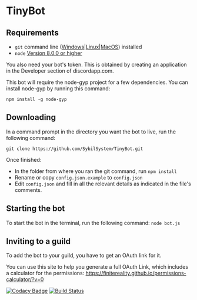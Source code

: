 # TinyBot

## Requirements

- `git` command line ([Windows](https://git-scm.com/download/win)|[Linux](https://git-scm.com/book/en/v2/Getting-Started-Installing-Git)|[MacOS](https://git-scm.com/download/mac)) installed
- `node` [Version 8.0.0 or higher](https://nodejs.org)

You also need your bot's token. This is obtained by creating an application in the Developer section of discordapp.com.

This bot will require the node-gyp project for a few dependencies. You can install node-gyp by running this command:

`npm install -g node-gyp`

## Downloading

In a command prompt in the directory you want the bot to live, run the following command:

`git clone https://github.com/SybilSystem/TinyBot.git`

Once finished:

- In the folder from where you ran the git command, run `npm install`
- Rename or copy `config.json.example` to `config.json`
- Edit `config.json` and fill in all the relevant details as indicated in the file's comments.

## Starting the bot

To start the bot in the terminal, run the following command: `node bot.js`

## Inviting to a guild

To add the bot to your guild, you have to get an OAuth link for it.

You can use this site to help you generate a full OAuth Link, which includes a calculator for the permissions: <https://finitereality.github.io/permissions-calculator/?v=0>

[![Codacy Badge](https://api.codacy.com/project/badge/Grade/e5a623175e8d4f0d8c0f2d791f5af2fb)](https://www.codacy.com/app/SybilSystem/TinyBot?utm_source=github.com&utm_medium=referral&utm_content=SybilSystem/TinyBot&utm_campaign=Badge_Grade) [![Build Status](https://travis-ci.org/SybilSystem/TinyBot.svg?branch=master)](https://travis-ci.org/SybilSystem/TinyBot)
